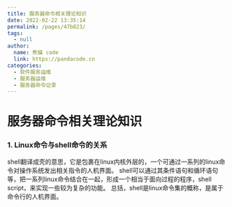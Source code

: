```yaml
---
title: 服务器命令相关理论知识
date: 2022-02-22 13:35:14
permalink: /pages/47b823/
tags: 
  - null
author: 
  name: 熊猫 code
  link: https://pandacode.cn
categories: 
  - 软件服务运维
  - 服务器运维
  - 服务器命令记录
---
```


# 服务器命令相关理论知识

### 1. Linux命令与shell命令的关系

​		shell翻译成壳的意思，它是包裹在linux内核外层的，一个可通过一系列的linux命令对操作系统发出相关指令的人机界面。 shell可以通过其条件语句和循环语句等，把一系列linux命令结合在一起，形成一个相当于面向过程的程序，shell script，来实现一些较为复杂的功能。
​		总括，shell是linux命令集的概称，是属于命令行的人机界面。

